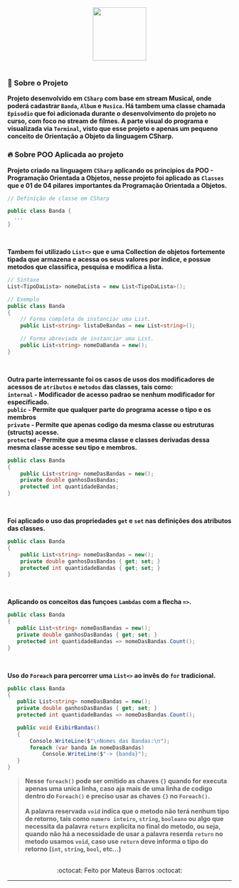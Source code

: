 <div align="center">
  <img src="https://cdn.jsdelivr.net/gh/devicons/devicon/icons/csharp/csharp-original.svg" width="120"/>
</div> <br>

### 📃 Sobre o Projeto

**Projeto desenvolvido em ``CSharp`` com base em stream Musical, onde poderá cadastrar ``Banda``, ``Album`` e ``Musica``.
Há tambem uma classe chamada ``Episodio`` que foi adicionada durante o desenvolvimento do projeto no curso, com foco no stream de filmes.
A parte visual do programa e visualizada via ``Terminal``, visto que esse projeto e apenas um pequeno conceito de Orientação a Objeto da linguagem CSharp.**
<br>

### 🔥 Sobre POO Aplicada ao projeto

**Projeto criado na linguagem ``CSharp`` aplicando os principios da POO - Programação Orientada a Objetos, nesse projeto foi aplicado as ``Classes`` que e 01 de 04 pilares 
importantes da Programação Orientada a Objetos.** <br>

```csharp
// Definição de classe em CSharp

public class Banda {
  ...
}
```
<br>

**Tambem foi utilizado ``List<>`` que e uma Collection de objetos fortemente tipada que armazena e acessa os seus valores 
por indice, e possue metodos que classifica, pesquisa e modifica a lista.** <br>

```csharp
// Sintaxe
List<TipoDaLista> nomeDaLista = new List<TipoDaLista>();

// Exemplo
public class Banda
{
    // Forma completa de instanciar uma List.
    public List<string> listaDeBandas = new List<string>();

    // Forma abreviada de instanciar uma List.
    public List<string> nomeDaBanda = new(); 
}
```
<br>

**Outra parte interressante foi os casos de usos dos modificadores de acessos de ``atributos`` e ``metodos`` das classes, tais como:** <br>
**``internal`` - Modificador de acesso padrao se nenhum modificador for especificado.** <br>
**``public`` - Permite que qualquer parte do programa acesse o tipo e os membros** <br>
**``private`` - Permite que apenas codigo da mesma classe ou estruturas (structs) acesse.** <br>
**``protected`` - Permite que a mesma classe e classes derivadas dessa mesma classe acesse seu tipo e membros.** <br>

```csharp
public class Banda
{
    public List<string> nomeDasBandas = new();
    private double ganhosDasBandas;
    protected int quantidadeBandas;
}
```
<br>

**Foi aplicado o uso das propriedades ``get`` e ``set`` nas definições dos atributos das classes.** <br>

```csharp
public class Banda
{
    public List<string> nomeDasBandas = new();
    private double ganhosDasBandas { get; set; }
    protected int quantidadeBandas { get; set; }
}
```
<br>

**Aplicando os conceitos das funçoes ``Lambdas`` com a flecha `=>`.** <br>
 ```csharp
public class Banda
{
    public List<string> nomeDasBandas = new();
    private double ganhosDasBandas { get; set; }
    protected int quantidadeBandas => nomeDasBandas.Count();
}
```
<br>

**Uso do ``Foreach`` para percorrer uma ``List<>`` ao invês do ``for`` tradicional.** <br>
 ```csharp
public class Banda
{
    public List<string> nomeDasBandas = new();
    private double ganhosDasBandas { get; set; }
    protected int quantidadeBandas => nomeDasBandas.Count();

    public void ExibirBandas()
    {
        Console.WriteLine($"\nNomes das Bandas:\n");
        foreach (var banda in nomeDasBandas)
            Console.WriteLine($"-> {banda}");
    }
}
```
> **Nesse ``foreach()`` pode ser omitido as chaves ``{}`` quando for executa apenas uma unica linha, caso aja mais de uma linha de codigo dentro 
> do ``Foreach()`` e preciso usar as chaves ``{}`` no ``Foreach()``.** <br><br>
> **A palavra reservada ``void`` indica que o metodo não terá nenhum tipo de retorno, tais como `numero inteiro`, `string`, `booleano` ou algo
> que necessita da palavra ``return`` explicita no final do metodo, ou seja, quando não há a necessidade de usar a palavra reserda ``return``
> no metodo usamos ``void``, caso use ``return`` deve informa o tipo do retorno (``int``, ``string``, ``bool``, etc...)**

<br>

<div align="center">
    :octocat: Feito por Mateus Barros :octocat:
</div>

---
